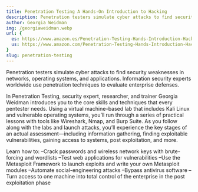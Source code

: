 ```yaml
---
title: Penetration Testing A Hands-On Introduction to Hacking
description: Penetration testers simulate cyber attacks to find security weaknesses in networks, operating systems, and applications.
author: Georgia Weidman
img: /georgiaweidman.webp
url: {
  es: https://www.amazon.es/Penetration-Testing-Hands-Introduction-Hacking/dp/1593275641,
  us: https://www.amazon.com/Penetration-Testing-Hands-Introduction-Hacking/dp/1593275641
}
slug: penetration-testing
---
```


Penetration testers simulate cyber attacks to find security weaknesses in networks, operating systems, and applications. Information security experts worldwide use penetration techniques to evaluate enterprise defenses.

In Penetration Testing, security expert, researcher, and trainer Georgia Weidman introduces you to the core skills and techniques that every pentester needs. Using a virtual machine–based lab that includes Kali Linux and vulnerable operating systems, you’ll run through a series of practical lessons with tools like Wireshark, Nmap, and Burp Suite. As you follow along with the labs and launch attacks, you’ll experience the key stages of an actual assessment—including information gathering, finding exploitable vulnerabilities, gaining access to systems, post exploitation, and more.

Learn how to:
–Crack passwords and wireless network keys with brute-forcing and wordlists
–Test web applications for vulnerabilities
–Use the Metasploit Framework to launch exploits and write your own Metasploit modules
–Automate social-engineering attacks
–Bypass antivirus software
–Turn access to one machine into total control of the enterprise in the post exploitation phase

